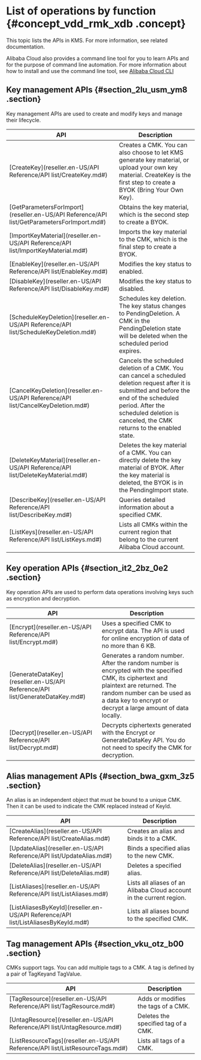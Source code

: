 # List of operations by function {#concept_vdd_rmk_xdb .concept}

This topic lists the APIs in KMS. For more information, see related documentation.

Alibaba Cloud also provides a command line tool for you to learn APIs and for the purpose of command line automation. For more information about how to install and use the command line tool, see [Alibaba Cloud CLI](https://partners-intl.aliyun.com/help/doc-detail/66653.htm)

## Key management APIs {#section_2lu_usm_ym8 .section}

Key management APIs are used to create and modify keys and manage their lifecycle.

|API|Description|
|---|-----------|
|[CreateKey](reseller.en-US/API Reference/API list/CreateKey.md#)|Creates a CMK. You can also choose to let KMS generate key material, or upload your own key material. CreateKey is the first step to create a BYOK \(Bring Your Own Key\).|
|[GetParametersForImport](reseller.en-US/API Reference/API list/GetParametersForImport.md#)|Obtains the key material, which is the second step to create a BYOK.|
|[ImportKeyMaterial](reseller.en-US/API Reference/API list/ImportKeyMaterial.md#)|Imports the key material to the CMK, which is the final step to create a BYOK.|
|[EnableKey](reseller.en-US/API Reference/API list/EnableKey.md#)|Modifies the key status to enabled.|
|[DisableKey](reseller.en-US/API Reference/API list/DisableKey.md#)|Modifies the key status to disabled.|
|[ScheduleKeyDeletion](reseller.en-US/API Reference/API list/ScheduleKeyDeletion.md#)|Schedules key deletion. The key status changes to PendingDeletion. A CMK in the PendingDeletion state will be deleted when the scheduled period expires.|
|[CancelKeyDeletion](reseller.en-US/API Reference/API list/CancelKeyDeletion.md#)|Cancels the scheduled deletion of a CMK. You can cancel a scheduled deletion request after it is submitted and before the end of the scheduled period. After the scheduled deletion is canceled, the CMK returns to the enabled state.|
|[DeleteKeyMaterial](reseller.en-US/API Reference/API list/DeleteKeyMaterial.md#)|Deletes the key material of a CMK. You can directly delete the key material of BYOK. After the key material is deleted, the BYOK is in the PendingImport state.|
|[DescribeKey](reseller.en-US/API Reference/API list/DescribeKey.md#)|Queries detailed information about a specified CMK.|
|[ListKeys](reseller.en-US/API Reference/API list/ListKeys.md#)|Lists all CMKs within the current region that belong to the current Alibaba Cloud account.|

## Key operation APIs {#section_it2_2bz_0e2 .section}

Key operation APIs are used to perform data operations involving keys such as encryption and decryption.

|API|Description|
|---|-----------|
|[Encrypt](reseller.en-US/API Reference/API list/Encrypt.md#)|Uses a specified CMK to encrypt data. The API is used for online encryption of data of no more than 6 KB.|
|[GenerateDataKey](reseller.en-US/API Reference/API list/GenerateDataKey.md#)|Generates a random number. After the random number is encrypted with the specified CMK, its ciphertext and plaintext are returned. The random number can be used as a data key to encrypt or decrypt a large amount of data locally.|
|[Decrypt](reseller.en-US/API Reference/API list/Decrypt.md#)|Decrypts ciphertexts generated with the Encrypt or GenerateDataKey API. You do not need to specify the CMK for decryption.|

## Alias management APIs {#section_bwa_gxm_3z5 .section}

An alias is an independent object that must be bound to a unique CMK. Then it can be used to indicate the CMK replaced instead of KeyId.

|API|Description|
|---|-----------|
|[CreateAlias](reseller.en-US/API Reference/API list/CreateAlias.md#)|Creates an alias and binds it to a CMK.|
|[UpdateAlias](reseller.en-US/API Reference/API list/UpdateAlias.md#)|Binds a specified alias to the new CMK.|
|[DeleteAlias](reseller.en-US/API Reference/API list/DeleteAlias.md#)|Deletes a specified alias.|
|[ListAliases](reseller.en-US/API Reference/API list/ListAliases.md#)|Lists all aliases of an Alibaba Cloud account in the current region.|
|[ListAliasesByKeyId](reseller.en-US/API Reference/API list/ListAliasesByKeyId.md#)|Lists all aliases bound to the specified CMK.|

## Tag management APIs {#section_vku_otz_b00 .section}

CMKs support tags. You can add multiple tags to a CMK. A tag is defined by a pair of TagKeyand TagValue.

|API|Description|
|---|-----------|
|[TagResource](reseller.en-US/API Reference/API list/TagResource.md#)|Adds or modifies the tags of a CMK.|
|[UntagResource](reseller.en-US/API Reference/API list/UntagResource.md#)|Deletes the specified tag of a CMK.|
|[ListResourceTags](reseller.en-US/API Reference/API list/ListResourceTags.md#)|Lists all tags of a CMK.|

